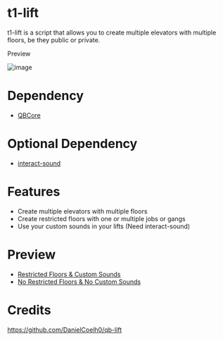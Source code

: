 # t1-lift
t1-lift is a script that allows you to create multiple elevators with multiple floors, be they public or private.

Preview

![image](https://github.com/enesright/t1-lift/assets/121297265/a774010b-80ae-43a5-a100-8ea7040ce892)

# Dependency
* [QBCore](https://github.com/qbcore-framework/qb-core)

# Optional Dependency
* [interact-sound](https://github.com/qbcore-framework/interact-sound)

# Features
* Create multiple elevators with multiple floors
* Create restricted floors with one or multiple jobs or gangs
* Use your custom sounds in your lifts (Need interact-sound)

# Preview
* [Restricted Floors & Custom Sounds](https://streamable.com/0r48kh)
* [No Restricted Floors & No Custom Sounds](https://streamable.com/h9j2rz)


# Credits
https://github.com/DanielCoelh0/qb-lift

